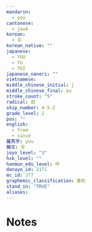 ```yaml
---
mandarin:
  - yóu
cantonese:
  - jau4
korean:
  - 유
korean_native: ""
japanese:
  - YUU
  - YU
  - YUI
japanese_nanori: ""
vietnamese:
middle_chinese_initial: j
middle_chinese_final: ɨu
stroke_count: "5"
radical: 田
skip_number: 4-5-2
grade_level: 2
pos: ""
english:
  - from
  - since
羅馬字: yuu
韓文: 윳
joyo_level: "3"
hsk_level: ""
hanmun_edu_level: 中
danayo_id: 2171
mc_id: 377
graphemic_classification: 象形
stand_in: "TRUE"
aliases:
---
```


# Notes

